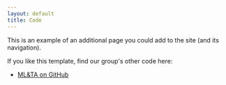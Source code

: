 ```yaml
---
layout: default
title: Code
---
```

This is an example of an additional page you could add to the site (and its navigation).

If you like this template, find our group's other code here:

 * [ML&TA on GitHub](https://github.com/opt-ml-ta-applications/)
